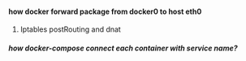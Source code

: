 #### how docker forward package from docker0 to host eth0

1. Iptables postRouting and dnat



##### how docker-compose connect each container with service name?

